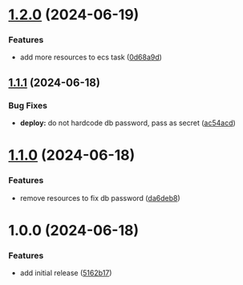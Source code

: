 # [1.2.0](https://github.com/lemiliomoreno/ecs-apix-terraform-hands-on/compare/v1.1.1...v1.2.0) (2024-06-19)


### Features

* add more resources to ecs task ([0d68a9d](https://github.com/lemiliomoreno/ecs-apix-terraform-hands-on/commit/0d68a9d674c47bbe28b2da72477a3458cc5041b6))

## [1.1.1](https://github.com/lemiliomoreno/ecs-apix-terraform-hands-on/compare/v1.1.0...v1.1.1) (2024-06-18)


### Bug Fixes

* **deploy:** do not hardcode db password, pass as secret ([ac54acd](https://github.com/lemiliomoreno/ecs-apix-terraform-hands-on/commit/ac54acd129d3c320f0fe27186de5752eef383a35))

# [1.1.0](https://github.com/lemiliomoreno/ecs-apix-terraform-hands-on/compare/v1.0.0...v1.1.0) (2024-06-18)


### Features

* remove resources to fix db password ([da6deb8](https://github.com/lemiliomoreno/ecs-apix-terraform-hands-on/commit/da6deb80ff105178bbb3caea57eef5ca8a7a5bae))

# 1.0.0 (2024-06-18)


### Features

* add initial release ([5162b17](https://github.com/lemiliomoreno/ecs-apix-terraform-hands-on/commit/5162b17b37150c11d918e5b2ee48648ad7435e86))
